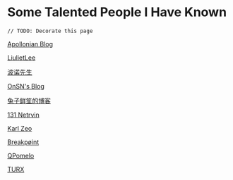 # Some Talented People I Have Known 

```
// TODO: Decorate this page
```

[Apollonian Blog](https://apollozhu.github.io)

[LiulietLee](https://space.bilibili.com/4056345)

[波诺先生](http://shallweitalk.com)

[OnSN's Blog](https://onsn.tk)

[兔子鲜笙的博客](https://blog.tuzi.moe)

[131 Netrvin](https://blog.yuzu.im)

[Karl Zeo](https://mikulove.com/)

[Breakpøint](https://isaacxen.github.io/)

[QPomelo](https://qpomelo.app)

[TURX](https://turx.asia)
